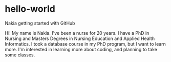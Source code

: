 # hello-world
Nakia getting started with GitHub


Hi! My name is Nakia. I've been a nurse for 20 years.
I have a PhD in Nursing and Masters Degrees in Nursing Education and Applied Health Informatics. 
I took a database course in my PhD program, but I want to learn more.
I'm interested in learning more about coding, and planning to take some classes. 
